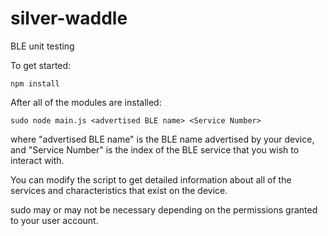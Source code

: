 # silver-waddle
BLE unit testing

To get started:

    npm install
    
After all of the modules are installed:

    sudo node main.js <advertised BLE name> <Service Number>
    
where "advertised BLE name" is the BLE name advertised by your device, and "Service Number" is the index of the BLE service that you wish to interact with.

You can modify the script to get detailed information about all of the services and characteristics that exist on the device.

sudo may or may not be necessary depending on the permissions granted to your user account.
